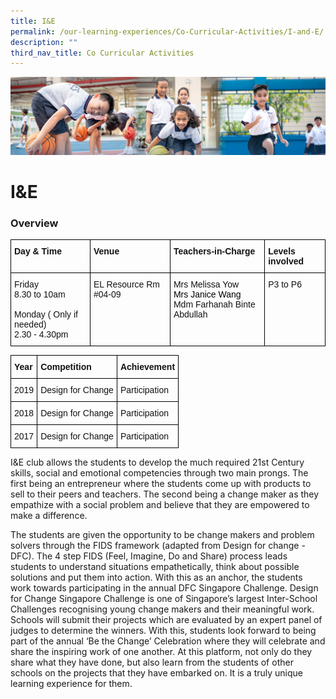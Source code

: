 ```yaml
---
title: I&E
permalink: /our-learning-experiences/Co-Curricular-Activities/I-and-E/
description: ""
third_nav_title: Co Curricular Activities
---
```

![](/images/Our%20Learning%20Experiences.jpg)

I&E
===

  

### **Overview**

<style type="text/css">
.tg  {border-collapse:collapse;border-spacing:0;}
.tg td{border-color:black;border-style:solid;border-width:1px;font-family:Arial, sans-serif;font-size:14px;
  overflow:hidden;padding:10px 5px;word-break:normal;}
.tg th{border-color:black;border-style:solid;border-width:1px;font-family:Arial, sans-serif;font-size:14px;
  font-weight:normal;overflow:hidden;padding:10px 5px;word-break:normal;}
.tg .tg-clkh{color:#121212;font-weight:bold;text-align:left;vertical-align:top}
.tg .tg-kk00{color:#121212;text-align:left;vertical-align:top}
</style>
<table class="tg">
<thead>
  <tr>
    <th class="tg-clkh">Day &amp; Time</th>
    <th class="tg-clkh">Venue</th>
    <th class="tg-clkh">Teachers-in-Charge</th>
    <th class="tg-clkh">Levels involved</th>
  </tr>
</thead>
<tbody>
  <tr>
    <td class="tg-kk00">Friday<br>8.30 to 10am<br><br>Monday ( Only if needed)<br>2.30 - 4.30pm</td>
    <td class="tg-kk00">EL Resource Rm #04-09</td>
    <td class="tg-kk00">Mrs Melissa Yow <br><span style="color:black">Mrs Janice Wang </span><br>Mdm Farhanah Binte Abdullah</td>
    <td class="tg-kk00">P3 to P6</td>
  </tr>
</tbody>
</table>

<style type="text/css">
.tg  {border-collapse:collapse;border-spacing:0;}
.tg td{border-color:black;border-style:solid;border-width:1px;font-family:Arial, sans-serif;font-size:14px;
  overflow:hidden;padding:10px 5px;word-break:normal;}
.tg th{border-color:black;border-style:solid;border-width:1px;font-family:Arial, sans-serif;font-size:14px;
  font-weight:normal;overflow:hidden;padding:10px 5px;word-break:normal;}
.tg .tg-clkh{color:#121212;font-weight:bold;text-align:left;vertical-align:top}
.tg .tg-kk00{color:#121212;text-align:left;vertical-align:top}
</style>
<table class="tg">
<thead>
  <tr>
    <th class="tg-clkh">Year</th>
    <th class="tg-clkh">Competition</th>
    <th class="tg-clkh">Achievement</th>
  </tr>
</thead>
<tbody>
  <tr>
    <td class="tg-kk00">2019</td>
    <td class="tg-kk00">Design for Change</td>
    <td class="tg-kk00">Participation</td>
  </tr>
  <tr>
    <td class="tg-kk00">2018</td>
    <td class="tg-kk00">Design for Change</td>
    <td class="tg-kk00">Participation</td>
  </tr>
  <tr>
    <td class="tg-kk00">2017</td>
    <td class="tg-kk00">Design for Change</td>
    <td class="tg-kk00">Participation</td>
  </tr>
</tbody>
</table>




I&E club allows the students to develop the much required 21st Century skills, social and emotional competencies through two main prongs. The first being an entrepreneur where the students come up with products to sell to their peers and teachers. The second being a change maker as they empathize with a social problem and believe that they are empowered to make a difference.

  

The students are given the opportunity to be change makers and problem solvers through the FIDS framework (adapted from Design for change - DFC). The 4 step FIDS (Feel, Imagine, Do and Share) process leads students to understand situations empathetically, think about possible solutions and put them into action. With this as an anchor, the students work towards participating in the annual DFC Singapore Challenge. Design for Change Singapore Challenge is one of Singapore’s largest Inter-School Challenges recognising young change makers and their meaningful work. Schools will submit their projects which are evaluated by an expert panel of judges to determine the winners. With this, students look forward to being part of the annual ‘Be the Change’ Celebration where they will celebrate and share the inspiring work of one another. At this platform, not only do they share what they have done, but also learn from the students of other schools on the projects that they have embarked on. It is a truly unique learning experience for them.